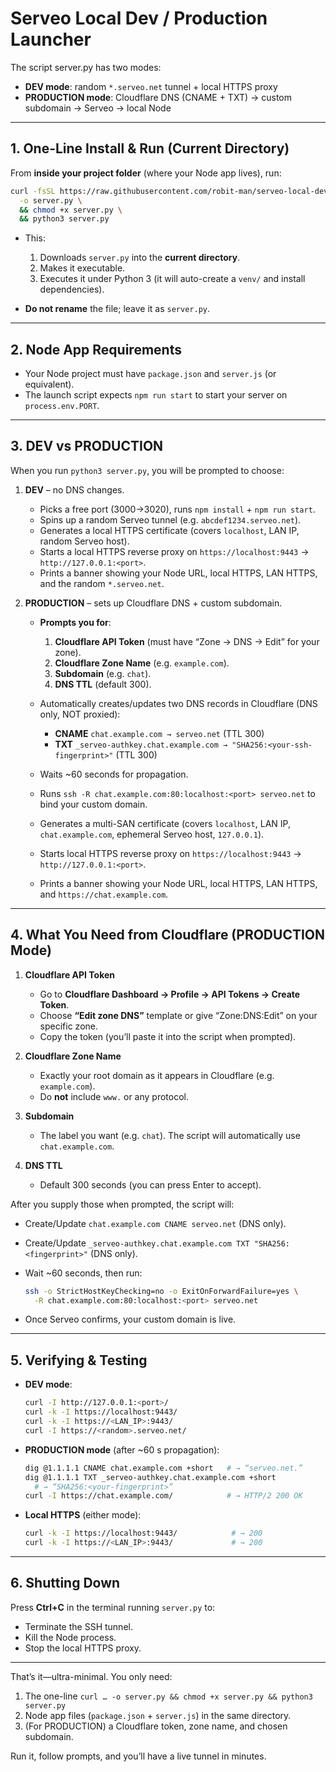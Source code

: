 # Serveo Local Dev / Production Launcher

The script server.py has two modes:
- **DEV mode**: random `*.serveo.net` tunnel + local HTTPS proxy
- **PRODUCTION mode**: Cloudflare DNS (CNAME + TXT) → custom subdomain → Serveo → local Node

---

## 1. One-Line Install & Run (Current Directory)

From **inside your project folder** (where your Node app lives), run:

```bash
curl -fsSL https://raw.githubusercontent.com/robit-man/serveo-local-dev/main/server.py \
  -o server.py \
  && chmod +x server.py \
  && python3 server.py
```

* This:

  1. Downloads `server.py` into the **current directory**.
  2. Makes it executable.
  3. Executes it under Python 3 (it will auto-create a `venv/` and install dependencies).

* **Do not rename** the file; leave it as `server.py`.

---

## 2. Node App Requirements

* Your Node project must have `package.json` and `server.js` (or equivalent).
* The launch script expects `npm run start` to start your server on `process.env.PORT`.

---

## 3. DEV vs PRODUCTION

When you run `python3 server.py`, you will be prompted to choose:

1. **DEV** – no DNS changes.

   * Picks a free port (3000→3020), runs `npm install` + `npm run start`.
   * Spins up a random Serveo tunnel (e.g. `abcdef1234.serveo.net`).
   * Generates a local HTTPS certificate (covers `localhost`, LAN IP, random Serveo host).
   * Starts a local HTTPS reverse proxy on `https://localhost:9443` → `http://127.0.0.1:<port>`.
   * Prints a banner showing your Node URL, local HTTPS, LAN HTTPS, and the random `*.serveo.net`.

2. **PRODUCTION** – sets up Cloudflare DNS + custom subdomain.

   * **Prompts you for**:

     1. **Cloudflare API Token** (must have “Zone → DNS → Edit” for your zone).
     2. **Cloudflare Zone Name** (e.g. `example.com`).
     3. **Subdomain** (e.g. `chat`).
     4. **DNS TTL** (default 300).
   * Automatically creates/updates two DNS records in Cloudflare (DNS only, NOT proxied):

     * **CNAME**  `chat.example.com → serveo.net`  (TTL 300)
     * **TXT**   `_serveo-authkey.chat.example.com → "SHA256:<your-ssh-fingerprint>"`  (TTL 300)
   * Waits \~60 seconds for propagation.
   * Runs `ssh -R chat.example.com:80:localhost:<port> serveo.net` to bind your custom domain.
   * Generates a multi-SAN certificate (covers `localhost`, LAN IP, `chat.example.com`, ephemeral Serveo host, `127.0.0.1`).
   * Starts local HTTPS reverse proxy on `https://localhost:9443` → `http://127.0.0.1:<port>`.
   * Prints a banner showing your Node URL, local HTTPS, LAN HTTPS, and `https://chat.example.com`.

---

## 4. What You Need from Cloudflare (PRODUCTION Mode)

1. **Cloudflare API Token**

   * Go to **Cloudflare Dashboard → Profile → API Tokens → Create Token**.
   * Choose **“Edit zone DNS”** template or give “Zone\:DNS\:Edit” on your specific zone.
   * Copy the token (you’ll paste it into the script when prompted).

2. **Cloudflare Zone Name**

   * Exactly your root domain as it appears in Cloudflare (e.g. `example.com`).
   * Do **not** include `www.` or any protocol.

3. **Subdomain**

   * The label you want (e.g. `chat`). The script will automatically use `chat.example.com`.

4. **DNS TTL**

   * Default 300 seconds (you can press Enter to accept).

After you supply those when prompted, the script will:

* Create/Update `chat.example.com CNAME serveo.net` (DNS only).
* Create/Update `_serveo-authkey.chat.example.com TXT "SHA256:<fingerprint>"` (DNS only).
* Wait \~60 seconds, then run:

  ```bash
  ssh -o StrictHostKeyChecking=no -o ExitOnForwardFailure=yes \
    -R chat.example.com:80:localhost:<port> serveo.net
  ```
* Once Serveo confirms, your custom domain is live.

---

## 5. Verifying & Testing

* **DEV mode**:

  ```bash
  curl -I http://127.0.0.1:<port>/
  curl -k -I https://localhost:9443/
  curl -k -I https://<LAN_IP>:9443/
  curl -I https://<random>.serveo.net/
  ```

* **PRODUCTION mode** (after \~60 s propagation):

  ```bash
  dig @1.1.1.1 CNAME chat.example.com +short   # → “serveo.net.”
  dig @1.1.1.1 TXT _serveo-authkey.chat.example.com +short
    # → “SHA256:<your-fingerprint>”
  curl -I https://chat.example.com/            # → HTTP/2 200 OK
  ```

* **Local HTTPS** (either mode):

  ```bash
  curl -k -I https://localhost:9443/            # → 200
  curl -k -I https://<LAN_IP>:9443/             # → 200
  ```

---

## 6. Shutting Down

Press **Ctrl+C** in the terminal running `server.py` to:

* Terminate the SSH tunnel.
* Kill the Node process.
* Stop the local HTTPS proxy.

---

That’s it—ultra-minimal. You only need:

1. The one-line `curl … -o server.py && chmod +x server.py && python3 server.py`
2. Node app files (`package.json` + `server.js`) in the same directory.
3. (For PRODUCTION) a Cloudflare token, zone name, and chosen subdomain.

Run it, follow prompts, and you’ll have a live tunnel in minutes.
